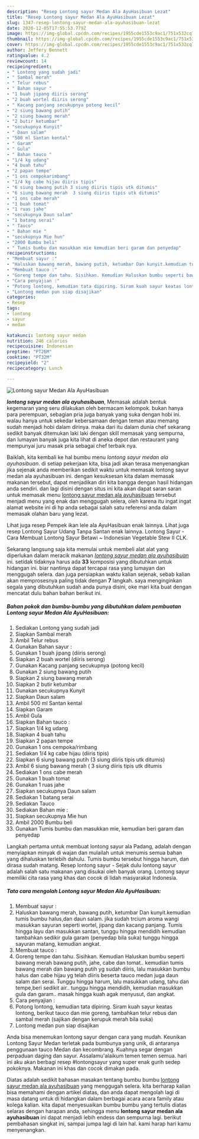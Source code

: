 ```yaml
---
description: "Resep Lontong sayur Medan Ala AyuHasibuan Lezat"
title: "Resep Lontong sayur Medan Ala AyuHasibuan Lezat"
slug: 1347-resep-lontong-sayur-medan-ala-ayuhasibuan-lezat
date: 2020-12-05T17:55:53.779Z
image: https://img-global.cpcdn.com/recipes/1955cde1553c9ac1/751x532cq70/lontong-sayur-medan-ala-ayuhasibuan-foto-resep-utama.jpg
thumbnail: https://img-global.cpcdn.com/recipes/1955cde1553c9ac1/751x532cq70/lontong-sayur-medan-ala-ayuhasibuan-foto-resep-utama.jpg
cover: https://img-global.cpcdn.com/recipes/1955cde1553c9ac1/751x532cq70/lontong-sayur-medan-ala-ayuhasibuan-foto-resep-utama.jpg
author: Jeffery Bennett
ratingvalue: 4.2
reviewcount: 14
recipeingredient:
- " Lontong yang sudah jadi"
- " Sambal merah"
- " Telur rebus"
- " Bahan sayur "
- "1 buah jipang diiris serong"
- "2 buah wortel diiris serong"
- " Kacang panjang secukupnya potong kecil"
- "2 siung bawang putih"
- "2 siung bawang merah"
- "2 butir ketumbar"
- "secukupnya Kunyit"
- " Daun salam"
- "500 ml Santan kental"
- " Garam"
- " Gula"
- " Bahan tauco "
- "1/4 kg udang"
- "4 buah tahu"
- "2 papan tempe"
- "1 ons cempokarimbang"
- "1/4 kg cabe hijau diiris tipis"
- "6 siung bawang putih 3 siung diiris tipis utk ditumis"
- "6 siung bawang merah  3 siung diiris tipis utk ditumis"
- "1 ons cabe merah"
- "1 buah tomat"
- "1 ruas jahe"
- "secukupnya Daun salam"
- "1 batang serai"
- " Tauco"
- " Bahan mie "
- "secukupnya Mie hun"
- "2000 Bumbu beli"
- " Tumis bumbu dan masukkan mie kemudian beri garam dan penyedap"
recipeinstructions:
- "Membuat sayur :"
- "Haluskan bawang merah, bawang putih, ketumbar Dan kunyit.kemudian tumis bumbu halus,dan daun salam. jika sudah trcium aroma wangi masukkan sayuran seperti wortel, jipang dan kacang panjang. Tumis hingga layu dan masukkan santan, tunggu hingga mendidih kemudian tambahkan sedikir gula garam (penyedap bila suka) tunggu hingga sayuran matang, kemudian angkat."
- "Membuat tauco :"
- "Goreng tempe dan tahu. Sisihkan. Kemudian Haluskan bumbu seperti bawang merah bawang putih, jahe, cabe dan tomat.. kemudian tumis bawang merah dan bawang putih yg sudah diiris, lalu masukkan bumbu halus dan cabe hijau yg telah diiris beserta tauco medan juga daun salam dan serai. Tunggu hingga harum, lalu masukkan udang, tahu dan tempe,beri sedikit air.. tunggu hingga mendidih, kemudian masukkan gula dan garam.. masak hingga kuah agak menyusut, dan angkat."
- "Cara penyajian :"
- "Potong lontong, kemudian tata dipiring. Siram kuah sayur keatas lontong, berikut tauco dan mie goreng, tambahkan telur rebus dan sambal merah (sajikan dengan kerupuk merah bila suka)"
- "Lontong medan pun siap disajikan"
categories:
- Resep
tags:
- lontong
- sayur
- medan

katakunci: lontong sayur medan 
nutrition: 246 calories
recipecuisine: Indonesian
preptime: "PT26M"
cooktime: "PT32M"
recipeyield: "2"
recipecategory: Lunch

---
```



![Lontong sayur Medan Ala AyuHasibuan](https://img-global.cpcdn.com/recipes/1955cde1553c9ac1/751x532cq70/lontong-sayur-medan-ala-ayuhasibuan-foto-resep-utama.jpg)

<b><i>lontong sayur medan ala ayuhasibuan</i></b>, Memasak adalah bentuk kegemaran yang seru dilakukan oleh bermacam kelompok. bukan hanya para perempuan, sebagian pria juga banyak yang suka dengan hobi ini. walau hanya untuk sekedar kebersamaan dengan teman atau memang sudah menjadi hobi dalam dirinya. maka dari itu dalam dunia chef sekarang sedikit banyak ditemukan laki laki dengan skill memasak yang sempurna, dan lumayan banyak juga kita lihat di aneka depot dan restaurant yang mempunyai juru masak pria sebagai chef terbaik nya.

Baiklah, kita kembali ke hal bumbu menu <i>lontong sayur medan ala ayuhasibuan</i>. di setiap pekerjaan kita, bisa jadi akan terasa menyenangkan jika sejenak anda memberikan sedikit waktu untuk memasak lontong sayur medan ala ayuhasibuan ini. dengan kesuksesan kita dalam memasak makanan tersebut, dapat menjadikan diri kita bangga dengan hasil hidangan anda sendiri. dan lagi disini dengan situs ini kita akan dapat saran saran untuk memasak menu <u>lontong sayur medan ala ayuhasibuan</u> tersebut menjadi menu yang enak dan menggugah selera, oleh karena itu ingat ingat alamat website ini di hp anda sebagai salah satu referensi anda dalam memasak olahan baru yang lezat.

Lihat juga resep Pempek ikan lele ala AyuHasibuan enak lainnya. Lihat juga resep Lontong Sayur Udang Tanpa Santan enak lainnya. Lontong Sayur - Cara Membuat Lontong Sayur Betawi ~ Indonesian Vegetable Stew II CLK.


Sekarang langsung saja kita memulai untuk membeli alat alat yang diperlukan dalam meracik makanan <u><i>lontong sayur medan ala ayuhasibuan</i></u> ini. setidak tidaknya harus ada <b>33</b> komposisi yang dibutuhkan untuk hidangan ini. biar nantinya dapat tercapai rasa yang lumayan dan menggugah selera. dan juga persiapkan waktu kalian sejenak, sebab kalian akan memprosesnya paling tidak dengan <b>7</b> langkah. saya menginginkan segala yang dibutuhkan sudah anda punya disini, oke mari kita buat dengan mencatat dulu bahan bahan berikut ini.

<!--inarticleads1-->

##### Bahan pokok dan bumbu-bumbu yang dibutuhkan dalam pembuatan Lontong sayur Medan Ala AyuHasibuan:

1. Sediakan  Lontong yang sudah jadi
1. Siapkan  Sambal merah
1. Ambil  Telur rebus
1. Gunakan  Bahan sayur :
1. Gunakan 1 buah jipang (diiris serong)
1. Siapkan 2 buah wortel (diiris serong)
1. Gunakan  Kacang panjang secukupnya (potong kecil)
1. Gunakan 2 siung bawang putih
1. Siapkan 2 siung bawang merah
1. Siapkan 2 butir ketumbar
1. Gunakan secukupnya Kunyit
1. Siapkan  Daun salam
1. Ambil 500 ml Santan kental
1. Siapkan  Garam
1. Ambil  Gula
1. Siapkan  Bahan tauco :
1. Siapkan 1/4 kg udang
1. Siapkan 4 buah tahu
1. Siapkan 2 papan tempe
1. Gunakan 1 ons cempoka/rimbang
1. Sediakan 1/4 kg cabe hijau (diiris tipis)
1. Siapkan 6 siung bawang putih (3 siung diiris tipis utk ditumis)
1. Ambil 6 siung bawang merah ( 3 siung diiris tipis utk ditumis
1. Sediakan 1 ons cabe merah
1. Gunakan 1 buah tomat
1. Gunakan 1 ruas jahe
1. Siapkan secukupnya Daun salam
1. Sediakan 1 batang serai
1. Sediakan  Tauco
1. Sediakan  Bahan mie :
1. Siapkan secukupnya Mie hun
1. Ambil 2000 Bumbu beli
1. Gunakan  Tumis bumbu dan masukkan mie, kemudian beri garam dan penyedap


Langkah pertama untuk membuat lontong sayur ala Padang, adalah dengan menyiapkan minyak di wajan dan mulailah untuk menumis semua bahan yang dihaluskan terlebih dahulu. Tumis bumbu tersebut hingga harum, dan dirasa sudah matang. Resep lontong sayur - Sejak dulu lontong sayur adalah salah satu makanan yang disukai oleh banyak orang. Lontong sayur memiliki cita rasa yang khas dan cocok di lidah masyarakat Indonesia. 

<!--inarticleads2-->

##### Tata cara mengolah Lontong sayur Medan Ala AyuHasibuan:

1. Membuat sayur :
1. Haluskan bawang merah, bawang putih, ketumbar Dan kunyit.kemudian tumis bumbu halus,dan daun salam. jika sudah trcium aroma wangi masukkan sayuran seperti wortel, jipang dan kacang panjang. Tumis hingga layu dan masukkan santan, tunggu hingga mendidih kemudian tambahkan sedikir gula garam (penyedap bila suka) tunggu hingga sayuran matang, kemudian angkat.
1. Membuat tauco :
1. Goreng tempe dan tahu. Sisihkan. Kemudian Haluskan bumbu seperti bawang merah bawang putih, jahe, cabe dan tomat.. kemudian tumis bawang merah dan bawang putih yg sudah diiris, lalu masukkan bumbu halus dan cabe hijau yg telah diiris beserta tauco medan juga daun salam dan serai. Tunggu hingga harum, lalu masukkan udang, tahu dan tempe,beri sedikit air.. tunggu hingga mendidih, kemudian masukkan gula dan garam.. masak hingga kuah agak menyusut, dan angkat.
1. Cara penyajian :
1. Potong lontong, kemudian tata dipiring. Siram kuah sayur keatas lontong, berikut tauco dan mie goreng, tambahkan telur rebus dan sambal merah (sajikan dengan kerupuk merah bila suka)
1. Lontong medan pun siap disajikan


Anda bisa menemukan lontong sayur dengan cara yang mudah. Keunikan Lontong Sayur Medan terletak pada bumbunya yang unik, di antaranya penggunaan tauco Medan dan kecombrang. Kuahnya segar dengan perpaduan daging dan sayur. Assalamu&#39;alaikum temen temen semua. hari ini aku akan berbagi resep #lontongsayur yang super enak gurih sedep pokoknya. Makanan ini khas dan cocok dimakan pada. 

Diatas adalah sedikit bahasan masakan tentang bumbu bumbu <u>lontong sayur medan ala ayuhasibuan</u> yang menggugah selera. kita berharap kalian bisa memahami dengan artikel diatas, dan anda dapat mengolah lagi di masa datang untuk di hidangkan dalam berbagai acara acara family atau kolega kalian. kita dapat menyesuaikan bumbu bumbu yang tertulis diatas selaras dengan harapan anda, sehingga menu <b>lontong sayur medan ala ayuhasibuan</b> ini dapat menjadi lebih endess dan sempurna lagi. berikut pembahasan singkat ini, sampai jumpa lagi di lain hal. kami harap hari kamu menyenangkan.
